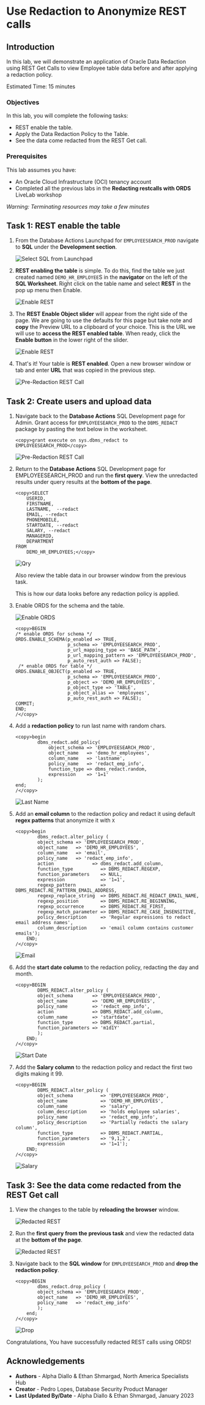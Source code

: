 # Use Redaction to Anonymize REST calls

## Introduction

In this lab, we will demonstrate an application of Oracle Data Redaction using REST Get Calls to view Employee table data before and after applying a redaction policy.

Estimated Time: 15 minutes

### Objectives

In this lab, you will complete the following tasks:

- REST enable the table.
- Apply the Data Redaction Policy to the Table.
- See the data come redacted from the REST Get call.

### Prerequisites

This lab assumes you have:
- An Oracle Cloud Infrastructure (OCI) tenancy account
- Completed all the previous labs in the **Redacting restcalls with ORDS** LiveLab workshop

*Warning: Terminating resources may take a few minutes*

## Task 1: REST enable the table

1. From the Database Actions Launchpad for `EMPLOYEESEARCH_PROD` navigate to **SQL** under the **Development section**.

    ![Select SQL from Launchpad](images/launchpad-sql.png) 

2. **REST enabling the table** is simple. To do this, find the table we just created named `DEMO_HR_EMPLOYEE`S in the **navigator** on the left of the **SQL Worksheet**. Right click on the table name and select **REST** in the pop up menu then Enable.

    ![Enable REST](images/enable-rest.png)

3. The **REST Enable Object slider** will appear from the right side of the page. We are going to use the defaults for this page but take note and **copy** the Preview URL to a clipboard of your choice. This is the URL we will use to **access the REST enabled table**. When ready, click the **Enable button** in the lower right of the slider.

    ![Enable REST](images/rest-enable-object.png)

3. That's it! Your table is **REST enabled**. Open a new browser window or tab and enter **URL** that was copied in the previous step.

    ![Pre-Redaction REST Call](images/pre-redaction-rest.png)

## Task 2: Create users and upload data

1. Navigate back to the **Database Actions** SQL Development page for Admin. Grant access for `EMPLOYEESEARCH_PROD` to the `DBMS_REDACT` package by pasting the text below in the worksheet.

    ```
    <copy>grant execute on sys.dbms_redact to EMPLOYEESEARCH_PROD</copy>   
    ```

    ![Pre-Redaction REST Call](images/grant-red.png)

2. Return to the **Database Actions** SQL Development page for EMPLOYEESEARCH_PROD and run the **first query**. View the unredacted results under query results at the **bottom of the page**.
    
    ```
    <copy>SELECT
        USERID,
        FIRSTNAME,   
        LASTNAME,  --redact
        EMAIL, --redact
        PHONEMOBILE,
        STARTDATE, --redact
        SALARY, --redact
        MANAGERID,
        DEPARTMENT
    FROM
        DEMO_HR_EMPLOYEES;</copy>   
    ```

    ![Qry](images/qry.png)
    
    Also review the table data in our browser window from the previous task.

    This is how our data looks before any redaction policy is applied.


3. Enable ORDS for the schema and the table.

    ![Enable ORDS](images/enable-ords.png)
    ```
    <copy>BEGIN
    /* enable ORDS for schema */
    ORDS.ENABLE_SCHEMA(p_enabled => TRUE,
                       p_schema => 'EMPLOYEESEARCH_PROD',
                       p_url_mapping_type => 'BASE_PATH',
                       p_url_mapping_pattern => 'EMPLOYEESEARCH_PROD',
                       p_auto_rest_auth => FALSE);
     /* enable ORDS for table */         
    ORDS.ENABLE_OBJECT(p_enabled => TRUE,
                       p_schema => 'EMPLOYEESEARCH_PROD',
                       p_object => 'DEMO_HR_EMPLOYEES',
                       p_object_type => 'TABLE',
                       p_object_alias => 'employees',
                       p_auto_rest_auth => FALSE);
    COMMIT;
    END;
    /</copy>   
    ```
4. Add a **redaction policy** to run last name with random chars.
    
    ```
    <copy>begin
            dbms_redact.add_policy(
                object_schema => 'EMPLOYEESEARCH_PROD',
                object_name   => 'demo_hr_employees',
                column_name   => 'lastname',
                policy_name   => 'redact_emp_info',
                function_type => dbms_redact.random,
                expression    => '1=1'
            );
    end;
    /</copy>   
    ```
    ![Last Name](images/last-name.png)

5. Add an **email column** to the redaction policy and redact it using default **regex patterns** that anonymize it with `X`

    ```
    <copy>begin
            dbms_redact.alter_policy (
            object_schema => 'EMPLOYEESEARCH_PROD',
            object_name   => 'DEMO_HR_EMPLOYEES',
            column_name   => 'email',
            policy_name   => 'redact_emp_info',
            action              => dbms_redact.add_column,
            function_type          => DBMS_REDACT.REGEXP,
            function_parameters    => NULL,
            expression             => '1=1',
            regexp_pattern         => DBMS_REDACT.RE_PATTERN_EMAIL_ADDRESS,
            regexp_replace_string  => DBMS_REDACT.RE_REDACT_EMAIL_NAME,
            regexp_position        => DBMS_REDACT.RE_BEGINNING,
            regexp_occurrence      => DBMS_REDACT.RE_FIRST,
            regexp_match_parameter => DBMS_REDACT.RE_CASE_INSENSITIVE,
            policy_description     => 'Regular expressions to redact email address names',
            column_description     => 'email column contains customer emails');
        END;
    /</copy>   
    ```
    ![Email](images/email.png)

6. Add the **start date column** to the redaction policy, redacting the day and month.
    
    ```
    <copy>BEGIN
            DBMS_REDACT.alter_policy (
            object_schema       => 'EMPLOYEESEARCH_PROD',
            object_name         => 'DEMO_HR_EMPLOYEES',
            policy_name         => 'redact_emp_info',
            action              => DBMS_REDACT.add_column,
            column_name         => 'startdate',
            function_type       => DBMS_REDACT.partial,
            function_parameters => 'm1d1Y'
            );
        END;
    /</copy>   
    ```
    ![Start Date](images/start-date.png)

7. Add the **Salary column** to the redaction policy and redact the first two digits making it 99.
    
    ```
    <copy>BEGIN
            DBMS_REDACT.alter_policy (
            object_schema          => 'EMPLOYEESEARCH_PROD', 
            object_name            => 'DEMO_HR_EMPLOYEES', 
            column_name            => 'salary',
            column_description     => 'holds employee salaries',
            policy_name            => 'redact_emp_info', 
            policy_description     => 'Partially redacts the salary column',
            function_type          => DBMS_REDACT.PARTIAL,
            function_parameters    => '9,1,2',
            expression             => '1=1');
        END;
    /</copy>   
    ```
    ![Salary](images/salary.png)

## Task 3: See the data come redacted from the REST Get call

1. View the changes to the table by **reloading the browser** window.
    
    ![Redacted REST](images/redacted-rest-call.png)

2. Run the **first query from the previous task** and view the redacted data at the **bottom of the page**.
    
    ![Redacted REST](images/redacted-query.png)

3. Navigate back to the **SQL window** for `EMPLOYEESEARCH_PROD` and **drop the redaction policy**.
    
    ```
    <copy>BEGIN
            dbms_redact.drop_policy (
            object_schema => 'EMPLOYEESEARCH_PROD',
            object_name   => 'DEMO_HR_EMPLOYEES',
            policy_name   => 'redact_emp_info'
            );
        end;
    /</copy>   
    ```
    ![Drop](images/drop.png)


Congratulations, You have successfully redacted REST calls using ORDS!

## Acknowledgements

- **Authors** - Alpha Diallo & Ethan Shmargad, North America Specialists Hub
- **Creator** - Pedro Lopes, Database Security Product Manager
- **Last Updated By/Date** - Alpha Diallo & Ethan Shmargad, January 2023
